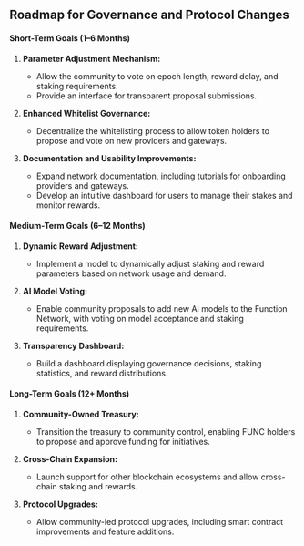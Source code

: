 ## Roadmap for Governance and Protocol Changes

#### **Short-Term Goals (1–6 Months)**

1. **Parameter Adjustment Mechanism:**

   - Allow the community to vote on epoch length, reward delay, and staking requirements.
   - Provide an interface for transparent proposal submissions.

2. **Enhanced Whitelist Governance:**

   - Decentralize the whitelisting process to allow token holders to propose and vote on new providers and gateways.

3. **Documentation and Usability Improvements:**
   - Expand network documentation, including tutorials for onboarding providers and gateways.
   - Develop an intuitive dashboard for users to manage their stakes and monitor rewards.

#### **Medium-Term Goals (6–12 Months)**

1. **Dynamic Reward Adjustment:**

   - Implement a model to dynamically adjust staking and reward parameters based on network usage and demand.

2. **AI Model Voting:**

   - Enable community proposals to add new AI models to the Function Network, with voting on model acceptance and staking requirements.

3. **Transparency Dashboard:**
   - Build a dashboard displaying governance decisions, staking statistics, and reward distributions.

#### **Long-Term Goals (12+ Months)**

1. **Community-Owned Treasury:**
   - Transition the treasury to community control, enabling FUNC holders to propose and approve funding for initiatives.
2. **Cross-Chain Expansion:**

   - Launch support for other blockchain ecosystems and allow cross-chain staking and rewards.

3. **Protocol Upgrades:**
   - Allow community-led protocol upgrades, including smart contract improvements and feature additions.
